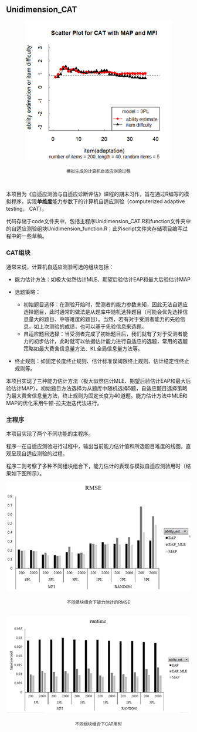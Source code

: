 ## Unidimension_CAT
<div align='center'>
  <img src='/CAT_demo.png' width=400>
  
  <sub>模拟生成的计算机自适应测验过程</sub>
</div><br>

本项目为《自适应测验与自适应诊断评估》课程的期末习作，旨在通过R编写的模拟程序，实现**单维度**能力参数下的计算机自适应测验（computerized adaptive testing， CAT）。

代码存储于code文件夹中，包括主程序Unidimension_CAT.R和function文件夹中的自适应测验组块Unidimension_function.R；此外script文件夹存储项目编写过程中的一些草稿。

### CAT组块

通常来说，计算机自适应测验可选的组块包括：
- 能力估计方法：如极大似然估计MLE、期望后验估计EAP和最大后验估计MAP

- 选题策略：
  - 初始题目选择：在测验开始时，受测者的能力参数未知，因此无法自适应选择题目，此时通常的做法是从题库中随机选择题目（可能会优先选择信息量大的题目、中等难度的题目）。当然，若有对于受测者能力的先验信息，如上次测验的成绩，也可以基于先验信息来选题。
  - 自适应题目选择：当受测者完成了初始题目后，我们就有了对于受测者能力的初步估计，此时就可以依据估计能力进行自适应的选题，常用的选题策略如最大费舍信息量方法、KL全局信息量方法等。

- 终止规则：如固定长度终止规则、估计标准误阈限终止规则、估计稳定性终止规则等。

本项目实现了三种能力估计方法（极大似然估计MLE、期望后验估计EAP和最大后验估计MAP），初始题目方法选择为从题库中随机选择5题，自适应题目选择策略为最大费舍信息量方法，终止规则为固定长度为40道题。能力估计方法中MLE和MAP的优化采用牛顿-拉夫逊迭代法进行。

### 主程序

本项目实现了两个不同功能的主程序。

程序一在自适应测验进行过程中，输出当前能力估计值和所选题目难度的线图，直观呈现自适应测验的过程。

程序二则考察了多种不同组块组合下，能力估计的表现与模拟自适应测验用时（结果如下图所示）。

<div align='center'>
  <img src='/RMSE.png' width=500>
  
  <sub>不同组块组合下能力估计的RMSE</sub>
</div><br>

<div align='center'>
  <img src='/runtime.png' width=500>
  
  <sub>不同组块组合下CAT用时</sub>
</div><br>

